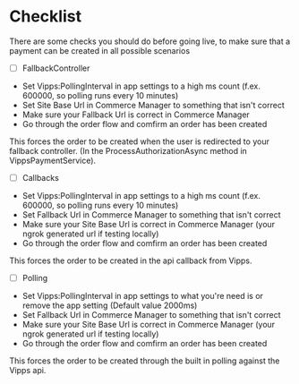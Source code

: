 # Checklist

There are some checks you should do before going live, to make sure that a payment can be created in all possible scenarios

 - [ ] FallbackController
  - Set Vipps:PollingInterval in app settings to a high ms count (f.ex. 600000, so polling runs every 10 minutes)
  - Set Site Base Url in Commerce Manager to something that isn't correct
  - Make sure your Fallback Url is correct in Commerce Manager
  - Go through the order flow and comfirm an order has been created
  
  This forces the order to be created when the user is redirected to your fallback controller. (In the ProcessAuthorizationAsync method in VippsPaymentService).
  
  
 - [ ] Callbacks
  - Set Vipps:PollingInterval in app settings to a high ms count (f.ex. 600000, so polling runs every 10 minutes)
  - Set Fallback Url in Commerce Manager to something that isn't correct
  - Make sure your Site Base Url is correct in Commerce Manager (your ngrok generated url if testing locally)
  - Go through the order flow and comfirm an order has been created
  
  This forces the order to be created in the api callback from Vipps.
  
  
  - [ ] Polling
  - Set Vipps:PollingInterval in app settings to what you're need is or remove the app setting (Default value 2000ms)
  - Set Fallback Url in Commerce Manager to something that isn't correct
  - Make sure your Site Base Url is correct in Commerce Manager (your ngrok generated url if testing locally)
  - Go through the order flow and comfirm an order has been created
  
  This forces the order to be created through the built in polling against the Vipps api.